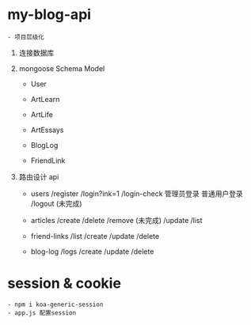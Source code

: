 # my-blog-api
    - 项目层级化
1. 连接数据库

2. mongoose Schema Model
    - User

    - ArtLearn
    - ArtLife
    - ArtEssays

    - BlogLog

    - FriendLink

3. 路由设计 api
    - users
        /register
        /login?ink=1
            /login-check
            管理员登录
            普通用户登录
        /logout (未完成)

    - articles
        /create
        /delete
        /remove (未完成)
        /update
        /list
        

    - friend-links
        /list
        /create
        /update
        /delete

    - blog-log
        /logs
        /create
        /update
        /delete

# session & cookie
    - npm i koa-generic-session
    - app.js 配置session